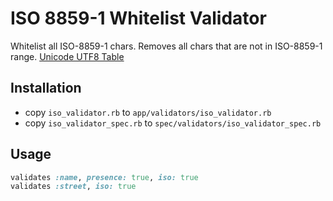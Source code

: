 # ISO 8859-1 Whitelist Validator

Whitelist all ISO-8859-1 chars. Removes all chars that are not in ISO-8859-1 range.
[Unicode UTF8 Table](http://www.utf8-chartable.de/unicode-utf8-table.pl)

## Installation

* copy `iso_validator.rb` to `app/validators/iso_validator.rb`
* copy `iso_validator_spec.rb` to `spec/validators/iso_validator_spec.rb`

## Usage

```ruby
validates :name, presence: true, iso: true
validates :street, iso: true
```
